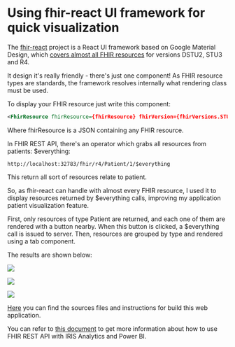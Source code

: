 # Using fhir-react UI framework for quick visualization

The [fhir-react](https://github.com/1uphealth/fhir-react#readme) project is a React UI framework based on Google Material Design, which [covers almost all FHIR resources](https://github.com/1uphealth/fhir-react#available-resources) for versions DSTU2, STU3 and R4.

It design it's really friendly - there's just one component! As FHIR resource types are standards, the framework resolves internally what rendering class must be used. 

To display your FHIR resource just write this component:

```xml
<FhirResource fhirResource={fhirResource} fhirVersion={fhirVersions.STU3} />
```

Where fhirResource is a JSON containing any FHIR resource.

In FHIR REST API, there's an operator which grabs all resources from patients: $everything:

```
http://localhost:32783/fhir/r4/Patient/1/$everything
```

This return all sort of resources relate to patient.

So, as fhir-react can handle with almost every FHIR resource, I used it to display resources returned by $everything calls, improving my application patient visualization feature.

First, only resources of type Patient are returned, and each one of them are rendered with a button nearby. When this button is clicked, a $everything call is issued to server. Then, resources are grouped by type and rendered using a tab component.

The results are shown below:

<img src="https://raw.githubusercontent.com/jrpereirajr/iris-fhir-analytics/master/img/WQcdE2huU2.gif"></img>

<img src="https://raw.githubusercontent.com/jrpereirajr/iris-fhir-analytics/master/img/FVIjalYu9r.gif"></img>

<img src="https://raw.githubusercontent.com/jrpereirajr/iris-fhir-analytics/master/img/xl4IBx5532.gif"></img>

[Here](https://github.com/jrpereirajr/iris-fhir-analytics/tree/master/fhirUI/react-fhir-react/README.md) you can find the sources files and instructions for build this web application.

You can refer to [this document](https://github.com/jrpereirajr/iris-fhir-analytics/blob/master/doc/fhir-rest-api.md) to get more information about how to use FHIR REST API with IRIS Analytics and Power BI.